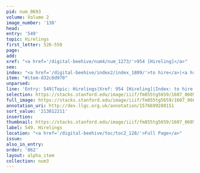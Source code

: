 ```yaml
---
pid: num_0693
volume: Volume 2
image_number: '138'
head:
entry: '549'
topic: Hirelings
first_letter: 526-550
page:
add:
xref: "<a href='/digital-beehive/num4/num_1273/'>954 [Hireling]</a>"
see:
index: "<a href='/digital-beehive/index2/index_1809/'>to hire</a>|<a href='/digital-beehive/index5/index_4389/'>wages</a>"
item: "#item-d32c8d970"
unparsed:
line: 'Entry: 549|Topic: Hirelings|Xref: 954 [Hireling]|Index: to hire|Index: wages|#item-d32c8d970'
selection: https://stacks.stanford.edu/image/iiif/fm855tg5659/1607_0605/956,2211,2778,853/full/0/default.jpg
full_image: https://stacks.stanford.edu/image/iiif/fm855tg5659/1607_0605/full/full/0/default.jpg
annotation_uri: http://dev.llgc.org.uk/annotation/1576699280151
sort_value: '213812211'
insertion:
thumbnail: https://stacks.stanford.edu/image/iiif/fm855tg5659/1607_0605/956,2211,600,180/250,/0/default.jpg
label: 549. Hirelings
location: "<a href='/digital-beehive/toc/toc2_128/'>Full Page</a>"
issue:
also_in_entry:
order: '062'
layout: alpha_item
collection: num3
---
```

